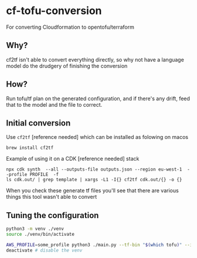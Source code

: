 # cf-tofu-conversion

For converting Cloudformation to opentofu/terraform

## Why?

cf2tf isn't able to convert everything directly, so why not have a language model do the drudgery of finishing the conversion

## How?

Run tofu/tf plan on the generated configuration, and if there's any drift, feed that to the model and the file to correct.

## Initial conversion

Use `cf2tf` [reference needed] which can be installed as folowing on macos

```console
brew install cf2tf
```

Example of using it on a CDK [reference needed] stack

```console
npx cdk synth  --all --outputs-file outputs.json --region eu-west-1  --profile PROFILE  -f
ls cdk.out/ | grep template | xargs -L1 -I{} cf2tf cdk.out/{} -o {}
```

When you check these generate tf files you'll see that there are various things this tool wasn't able to convert

## Tuning the configuration

```bash
python3 -m venv ./venv
source ./venv/bin/activate

AWS_PROFILE=some_profile python3 ./main.py --tf-bin "$(which tofu)" --input "/tf/tf.template.json" --output-folder "./tmp-output"
deactivate # disable the venv

```
